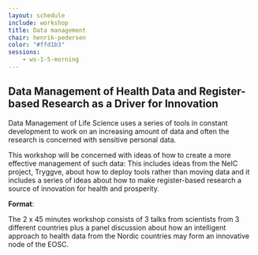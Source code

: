 ```yaml
---
layout: schedule
include: workshop
title: Data management
chair: henrik-pedersen
color: "#ffd1b3"
sessions:
    - ws-1-5-morning
---
```


## Data Management of Health Data and Register-based Research as a Driver for Innovation

Data Management of Life Science uses a series of tools in constant
development to work on an increasing amount of data and often the
research is concerned with sensitive personal data.

This workshop will be concerned with ideas of how to create a more effective
management of such data: This includes ideas from the NeIC project, Tryggve,
about how to deploy tools rather than moving data and it includes a series of
ideas about how to make register-based research a source of innovation for
health and prosperity.

**Format**:

The 2 x 45 minutes workshop consists of 3 talks from scientists from 3
different countries plus a panel discussion about how an intelligent approach to
health data from the Nordic countries may form an innovative node of the EOSC.
